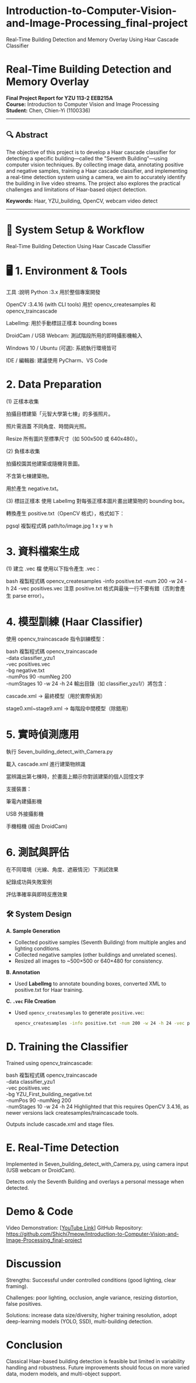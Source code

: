# Introduction-to-Computer-Vision-and-Image-Processing_final-project
Real-Time Building Detection and Memory Overlay Using Haar Cascade Classifier

# Real-Time Building Detection and Memory Overlay  
**Final Project Report for YZU 113-2 EEB215A**  
**Course:** Introduction to Computer Vision and Image Processing  
**Student:** Chen, Chien-Yi (1100336)

---

## 🔍 Abstract
The objective of this project is to develop a Haar cascade classifier for detecting a specific building—called the "Seventh Building"—using computer vision techniques. By collecting image data, annotating positive and negative samples, training a Haar cascade classifier, and implementing a real-time detection system using a camera, we aim to accurately identify the building in live video streams. The project also explores the practical challenges and limitations of Haar-based object detection.

**Keywords:** Haar, YZU_building, OpenCV, webcam video detect

---

# 🔧 System Setup & Workflow
Real-Time Building Detection Using Haar Cascade Classifier

# 🖥️ 1. Environment & Tools
工具	 :說明
Python :3.x	用於整個專案開發

OpenCV :3.4.16 (with CLI tools)	用於 opencv_createsamples 和 opencv_traincascade

LabelImg:	用於手動標註正樣本 bounding boxes

DroidCam / USB Webcam:	測試階段所用的即時攝影機輸入

Windows 10 / Ubuntu (可選):	系統執行環境皆可

IDE / 編輯器:	建議使用 PyCharm、VS Code

# 2. Data Preparation
(1) 正樣本收集

拍攝目標建築「元智大學第七棟」的多張照片。

照片需涵蓋 不同角度、時間與光照。

Resize 所有圖片至標準尺寸（如 500x500 或 640x480）。

(2) 負樣本收集

拍攝校園其他建築或隨機背景圖。

不含第七棟建築物。

用於產生 negative.txt。

(3) 標註正樣本
使用 LabelImg 對每張正樣本圖片畫出建築物的 bounding box。

轉換產生 positive.txt（OpenCV 格式），格式如下：

pgsql
複製程式碼
path/to/image.jpg 1 x y w h

# 3. 資料檔案生成
(1) 建立 .vec 檔
使用以下指令產生 .vec：

bash
複製程式碼
opencv_createsamples -info positive.txt -num 200 -w 24 -h 24 -vec positives.vec
注意 positive.txt 格式與最後一行不要有錯（否則會產生 parse error）。

# 4. 模型訓練 (Haar Classifier)
使用 opencv_traincascade 指令訓練模型：

bash
複製程式碼
opencv_traincascade \
  -data classifier_yzu1 \
  -vec positives.vec \
  -bg negative.txt \
  -numPos 90 -numNeg 200 \
  -numStages 10 -w 24 -h 24
輸出目錄（如 classifier_yzu1/）將包含：

cascade.xml → 最終模型（用於實際偵測）

stage0.xml~stage9.xml → 每階段中間模型（除錯用）

# 5. 實時偵測應用
執行 Seven_building_detect_with_Camera.py

載入 cascade.xml 進行建築物辨識

當辨識出第七棟時，於畫面上顯示你對該建築的個人回憶文字

支援裝置：

筆電內建攝影機

USB 外接攝影機

手機相機 (經由 DroidCam)

# 6. 測試與評估
在不同環境（光線、角度、遮蔽情況）下測試效果

紀錄成功與失敗案例

評估準確率與即時反應效果

## 🛠️ System Design
**A. Sample Generation**
- Collected positive samples (Seventh Building) from multiple angles and lighting conditions.
- Collected negative samples (other buildings and unrelated scenes).
- Resized all images to ~500×500 or 640×480 for consistency.

**B. Annotation**
- Used **LabelImg** to annotate bounding boxes, converted XML to positive.txt for Haar training.

**C. `.vec` File Creation**
- Used `opencv_createsamples` to generate `positive.vec`:
  ```bash
  opencv_createsamples -info positive.txt -num 200 -w 24 -h 24 -vec positive.vec
# D. Training the Classifier

Trained using opencv_traincascade:

bash
複製程式碼
opencv_traincascade \
  -data classifier_yzu1 \
  -vec positives.vec \
  -bg YZU_First_building_negative.txt \
  -numPos 90 -numNeg 200 \
  -numStages 10 -w 24 -h 24
Highlighted that this requires OpenCV 3.4.16, as newer versions lack createsamples/traincascade tools.

Outputs include cascade.xml and stage files.

# E. Real-Time Detection

Implemented in Seven_building_detect_with_Camera.py, using camera input (USB webcam or DroidCam).

Detects only the Seventh Building and overlays a personal message when detected.

# Demo & Code
Video Demonstration: [[YouTube Link](https://youtu.be/ZjWS8C7co9k)]
GitHub Repository: https://github.com/Shichi7meow/Introduction-to-Computer-Vision-and-Image-Processing_final-project

# Discussion
Strengths: Successful under controlled conditions (good lighting, clear framing).

Challenges: poor lighting, occlusion, angle variance, resizing distortion, false positives.

Solutions: increase data size/diversity, higher training resolution, adopt deep-learning models (YOLO, SSD), multi-building detection.

#  Conclusion
Classical Haar-based building detection is feasible but limited in variability handling and robustness. Future improvements should focus on more varied data, modern models, and multi-object support.
